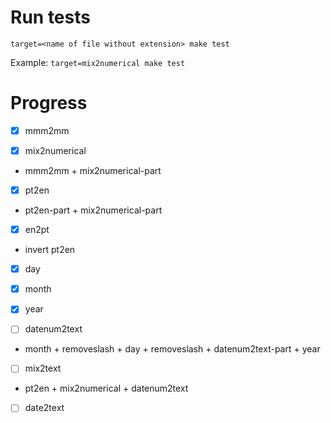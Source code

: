 # Run tests

`target=<name of file without extension> make test`

Example: `target=mix2numerical make test`

# Progress

- [x] mmm2mm

- [x] mix2numerical

* mmm2mm + mix2numerical-part

- [x] pt2en

* pt2en-part + mix2numerical-part

- [x] en2pt

* invert pt2en

- [x] day

- [x] month

- [x] year

- [ ] datenum2text

* month + removeslash + day + removeslash + datenum2text-part + year

- [ ] mix2text

* pt2en + mix2numerical + datenum2text

- [ ] date2text
